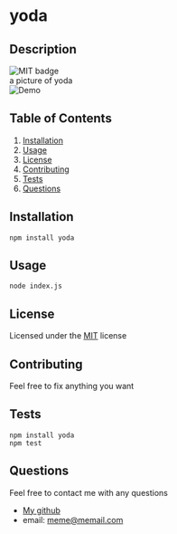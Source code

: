 # yoda
  ## Description
  ![MIT badge](https://img.shields.io/badge/license-MIT-green)<br/>
  a picture of yoda<br/>
  ![Demo](https://miro.medium.com/max/1200/1*mk1-6aYaf_Bes1E3Imhc0A.jpeg)
  
  ## Table of Contents
  1. [Installation](#Installation)
  2. [Usage](#Usage)
  3. [License](#License)
  4. [Contributing](#Contributing)
  5. [Tests](#Tests)
  6. [Questions](#Questions)
  
  ## Installation
  ```
  npm install yoda
  ```
  ## Usage
  ```
  node index.js
  ```

  ## License
  
  Licensed under the [MIT](https://github.com/microsoft/yoda/blob/main/LICENSE.txt) license
  
  ## Contributing
Feel free to fix anything you want
  ## Tests
  ```
  npm install yoda
npm test
  ```
  ## Questions
  Feel free to contact me with any questions
* [My github](https://github.com/memo)
* email: meme@memail.com
